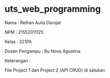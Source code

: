 # uts_web_programming
Nama   : Reihan Aulia Darojat

NPM    : 21552011125

Kelas  : 221PA

Dosen Pengampu  : Bu Nova Agustina

Keterangan :

File Project 1 dan Project 2 (API CRUD) di satukan
